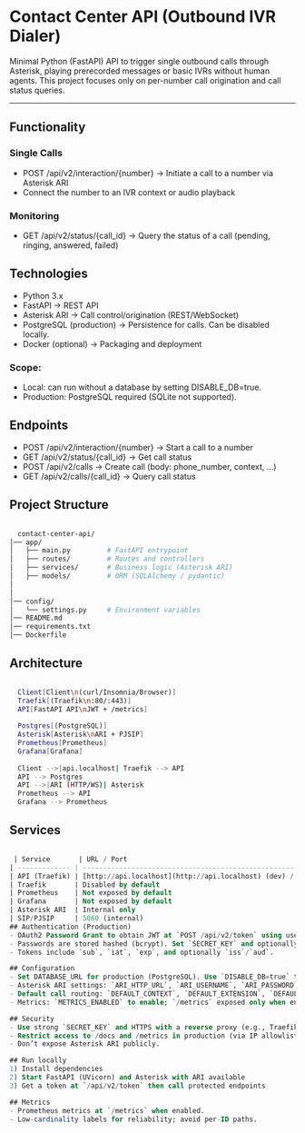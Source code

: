 # Contact Center API (Outbound IVR Dialer)
Minimal Python (FastAPI) API to trigger single outbound calls through Asterisk, playing prerecorded messages or basic IVRs without human agents. This project focuses only on per-number call origination and call status queries.

---
## Functionality
### Single Calls
  - POST /api/v2/interaction/{number} → Initiate a call to a number via Asterisk ARI
  - Connect the number to an IVR context or audio playback

### Monitoring
  - GET /api/v2/status/{call_id} → Query the status of a call (pending, ringing, answered, failed)

## Technologies
* Python 3.x
* FastAPI → REST API
* Asterisk ARI → Call control/origination (REST/WebSocket)
* PostgreSQL (production) → Persistence for calls. Can be disabled locally.
* Docker (optional) → Packaging and deployment
### Scope:
  - Local: can run without a database by setting DISABLE_DB=true.
  - Production: PostgreSQL required (SQLite not supported).

## Endpoints
  - POST /api/v2/interaction/{number} → Start a call to a number
  - GET /api/v2/status/{call_id} → Get call status
  - POST /api/v2/calls → Create call (body: phone_number, context, …)
  - GET /api/v2/calls/{call_id} → Query call status

## Project Structure

```bash

  contact-center-api/
│── app/
│   ├── main.py         # FastAPI entrypoint
│   ├── routes/         # Routes and controllers
│   ├── services/       # Business logic (Asterisk ARI)
│   ├── models/         # ORM (SQLAlchemy / pydantic)
│   
│
│── config/
│   └── settings.py     # Environment variables
│── README.md
│── requirements.txt
│── Dockerfile

 ```


## Architecture

```bash

  Client[Client\n(curl/Insomnia/Browser)]
  Traefik[(Traefik\n:80/:443)]
  API[FastAPI API\nJWT + /metrics]
  
  Postgres[(PostgreSQL)]
  Asterisk[Asterisk\nARI + PJSIP]
  Prometheus[Prometheus]
  Grafana[Grafana]
  
  Client -->|api.localhost| Traefik --> API
  API --> Postgres
  API -->|ARI (HTTP/WS)| Asterisk
  Prometheus --> API
  Grafana --> Prometheus

 ```

 ## Services

```sql

 | Service       | URL / Port                                                              | Notes                                                      |
| ------------- | ----------------------------------------------------------------------- | ---------------------------------------------------------- |
| API (Traefik) | [http://api.localhost](http://api.localhost) (dev) / https://<API_HOST> | FastAPI with `/docs`, `/health`, `/metrics`                |
| Traefik       | Disabled by default                                                     | Dashboard not exposed for security                         |
| Prometheus    | Not exposed by default                                                  | Map port in dev if needed                                  |
| Grafana       | Not exposed by default                                                  | Default dev user/pass: `admin / admin123` (change in prod) |
| Asterisk ARI  | Internal only                                                           | User/pass in `ari.conf`; API connects internally           |
| SIP/PJSIP     | 5060 (internal)                                                         | Expose only for softphone/trunk testing                    |
## Authentication (Production)
- OAuth2 Password Grant to obtain JWT at `POST /api/v2/token` using username/password.
- Passwords are stored hashed (bcrypt). Set `SECRET_KEY` and optionally `JWT_ISSUER`, `JWT_AUDIENCE`.
- Tokens include `sub`, `iat`, `exp`, and optionally `iss`/`aud`.

## Configuration
- Set DATABASE_URL for production (PostgreSQL). Use `DISABLE_DB=true` to run in minimal mode without DB (only for dev/testing; token endpoint requires DB).
- Asterisk ARI settings: `ARI_HTTP_URL`, `ARI_USERNAME`, `ARI_PASSWORD`, `ARI_APP`.
- Default call routing: `DEFAULT_CONTEXT`, `DEFAULT_EXTENSION`, `DEFAULT_PRIORITY`, `DEFAULT_TIMEOUT`, `DEFAULT_CALLER_ID`.
- Metrics: `METRICS_ENABLED` to enable; `/metrics` exposed only when enabled.

## Security
- Use strong `SECRET_KEY` and HTTPS with a reverse proxy (e.g., Traefik, Nginx).
- Restrict access to /docs and /metrics in production (via IP allowlist or auth at the proxy layer).
- Don’t expose Asterisk ARI publicly.

## Run locally
1) Install dependencies
2) Start FastAPI (UVicorn) and Asterisk with ARI available
3) Get a token at `/api/v2/token` then call protected endpoints

## Metrics
- Prometheus metrics at `/metrics` when enabled.
- Low-cardinality labels for reliability; avoid per-ID paths.
 ```


